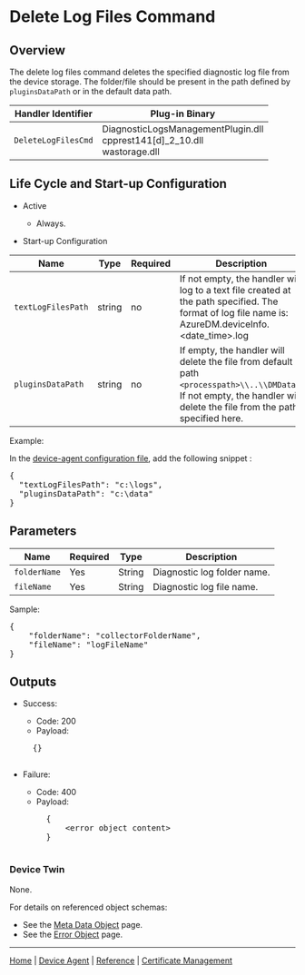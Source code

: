 # Delete Log Files Command

## Overview

The delete log files command deletes the specified diagnostic log file from the device storage. The folder/file should be present in the path defined by `pluginsDataPath` or in the default data path. 

| Handler Identifier | Plug-in Binary |
|----|----|
| `DeleteLogFilesCmd` | DiagnosticLogsManagementPlugin.dll<br/>cpprest141[d]_2_10.dll<br/>wastorage.dll |

## Life Cycle and Start-up Configuration

- Active
    - Always.

- Start-up Configuration

| Name | Type | Required | Description |
|------|------|----------|-------------|
| `textLogFilesPath` | string | no | If not empty, the handler will log to a text file created at the path specified. The format of log file name is: AzureDM.deviceInfo.&lt;date_time&gt;.log |
| `pluginsDataPath` | string | no | If empty, the handler will delete the file from default path `<processpath>\\..\\DMData)`. If not empty, the handler will delete the file from the path specified here. |  

Example:

In the [device-agent configuration file](../../reference/device-agent-configuration-file.md), add the following snippet :

<pre>
{
  "textLogFilesPath": "c:\logs",
  "pluginsDataPath": "c:\data"
}
</pre>

## Parameters

| Name | Required | Type | Description |
|-----|-----|-----|-----|
| `folderName` | Yes | String | Diagnostic log folder name. |
| `fileName` | Yes | String | Diagnostic log file name. |

Sample:

<pre>
{
    "folderName": "collectorFolderName",
    "fileName": "logFileName"
}
</pre>

## Outputs

- Success:
    - Code: 200
    - Payload:
    <pre>
    {}
    </pre>

- Failure:
    - Code: 400
    - Payload:
        <pre>
        {
            &lt;error object content&gt;
        }
        </pre>

### Device Twin

None.

For details on referenced object schemas:

- See the [Meta Data Object](meta-object.md) page.
- See the [Error Object](error-object.md) page.

----

[Home](../../../../README.md) | [Device Agent](../../device-agent.md) | [Reference](../../reference.md) | [Certificate Management](certificate-management.md)